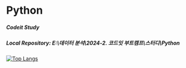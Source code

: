 # Python
##### Codeit Study
##### Local Repository: E:\데이터 분석\2024-2. 코드잇 부트캠프\스터디\Python

[![Top Langs](https://github-readme-stats.vercel.app/api/top-langs/?username=Emma10003)](https://github.com/anuraghazra/github-readme-stats)
